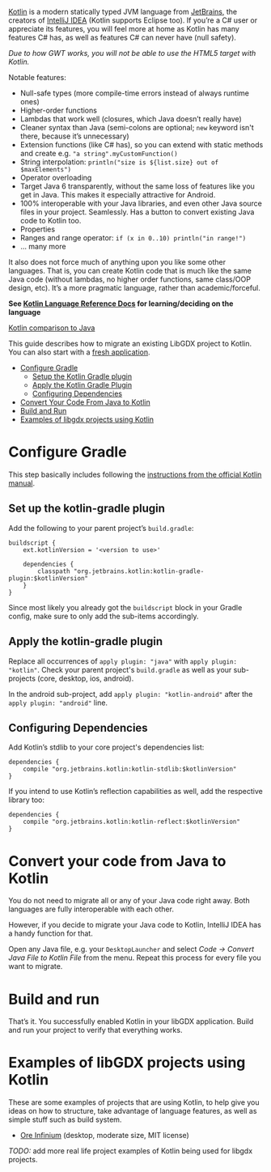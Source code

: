 [Kotlin](https://kotlinlang.org) is a modern statically typed JVM language from [JetBrains](https://www.jetbrains.com), the creators of [IntelliJ IDEA](https://www.jetbrains.com/idea/) (Kotlin supports Eclipse too). If you’re a C# user or appreciate its features, you will feel more at home as Kotlin has many features C# has, as well as features C# can never have (null safety).

*Due to how GWT works, you will not be able to use the HTML5 target with Kotlin.*

Notable features:

* Null-safe types (more compile-time errors instead of always runtime ones)
* Higher-order functions
* Lambdas that work well (closures, which Java doesn’t really have)
* Cleaner syntax than Java (semi-colons are optional; `new` keyword isn't there, because it’s unnecessary)
* Extension functions (like C# has), so you can extend with static methods and create e.g. `"a string".myCustomFunction()`
* String interpolation: `println("size is ${list.size} out of $maxElements")`
* Operator overloading
* Target Java 6 transparently, without the same loss of features like you get in Java. This makes it especially attractive for Android.
* 100% interoperable with your Java libraries, and even other Java source files in your project. Seamlessly. Has a button to convert existing Java code to Kotlin too.
* Properties
* Ranges and range operator: `if (x in 0..10) println("in range!")`
* … many more

It also does not force much of anything upon you like some other languages. That is, you can create Kotlin code that is much like the same Java code (without lambdas, no higher order functions, same class/OOP design, etc). It’s a more pragmatic language, rather than academic/forceful.

**See [Kotlin Language Reference Docs](https://kotlinlang.org/docs/reference/) for learning/deciding on the language**

[Kotlin comparison to Java](https://kotlinlang.org/docs/reference/comparison-to-java.html)

This guide describes how to migrate an existing LibGDX project to Kotlin. You can also start with a [fresh application](https://github.com/libgdx/libgdx/wiki/Project-Setup-Gradle).

* [Configure Gradle](#configure-gradle)
  * [Setup the Kotlin Gradle plugin](#set-up-the-kotlin-gradle-plugin)
  * [Apply the Kotlin Gradle Plugin](#apply-the-kotlin-gradle-plugin)
  * [Configuring Dependencies](#configuring-dependencies)
* [Convert Your Code From Java to Kotlin](#convert-your-code-from-java-to-kotlin)
* [Build and Run](#build-and-run)
* [Examples of libgdx projects using Kotlin](#examples-of-libgdx-projects-using-kotlin)

# Configure Gradle

This step basically includes following the [instructions from the official Kotlin manual](https://kotlinlang.org/docs/reference/using-gradle.html).

## Set up the kotlin-gradle plugin

Add the following to your parent project’s `build.gradle`:

    buildscript {
        ext.kotlinVersion = '<version to use>'

        dependencies {
            classpath "org.jetbrains.kotlin:kotlin-gradle-plugin:$kotlinVersion"
        }
    }

Since most likely you already got the `buildscript` block in your Gradle config, make sure to only add the sub-items accordingly.

## Apply the kotlin-gradle plugin

Replace all occurrences of `apply plugin: "java"` with `apply plugin: "kotlin"`. Check your parent project's `build.gradle` as well as your sub-projects (core, desktop, ios, android).

In the android sub-project, add `apply plugin: "kotlin-android"` after the `apply plugin: "android"` line.

## Configuring Dependencies

Add Kotlin’s stdlib to your core project's dependencies list:

    dependencies {
        compile "org.jetbrains.kotlin:kotlin-stdlib:$kotlinVersion"
    }

If you intend to use Kotlin’s reflection capabilities as well, add the respective library too:

    dependencies {
        compile "org.jetbrains.kotlin:kotlin-reflect:$kotlinVersion"
    }

# Convert your code from Java to Kotlin

You do not need to migrate all or any of your Java code right away. Both languages are fully interoperable with each other.

However, if you decide to migrate your Java code to Kotlin, IntelliJ IDEA has a handy function for that.

Open any Java file, e.g. your `DesktopLauncher` and select *Code → Convert Java File to Kotlin File* from the menu. Repeat this process for every file you want to migrate.

# Build and run

That’s it. You successfully enabled Kotlin in your libGDX application. Build and run your project to verify that everything works.

# Examples of libGDX projects using Kotlin

These are some examples of projects that are using Kotlin, to help give you ideas on how to structure, take advantage of language features, as well as simple stuff such as build system.

* [Ore Infinium](https://github.com/sreich/ore-infinium) (desktop, moderate size, MIT license)

*TODO:* add more real life project examples of Kotlin being used for libgdx projects.